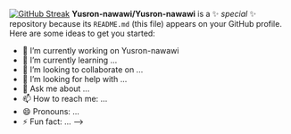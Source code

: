 [![GitHub Streak](https://streak-stats.demolab.com?user=M.YUSRON%20NAWAWI)](https://git.io/streak-stats)
**Yusron-nawawi/Yusron-nawawi** is a ✨ _special_ ✨ repository because its `README.md` (this file) appears on your GitHub profile.
Here are some ideas to get you started:
- 🔭 I’m currently working on Yusron-nawawi
- 🌱 I’m currently learning ...
- 👯 I’m looking to collaborate on ...
- 🤔 I’m looking for help with ...
- 💬 Ask me about ...
- 📫 How to reach me: ...
- 😄 Pronouns: ...
- ⚡ Fun fact: ...
-->

